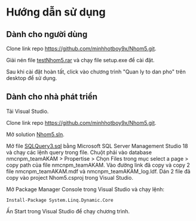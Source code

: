 ﻿# Hướng dẫn sử dụng

## Dành cho người dùng
Clone link repo https://github.com/minhhotboy9x/Nhom5.git.

Giải nén file [testNhom5.rar](testNhom5.rar) và chạy file setup.exe để cài đặt.

Sau khi cài đặt hoàn tất, click vào chương trình "Quan ly to dan pho" trên desktop để sử dụng.

## Dành cho nhà phát triển
Tải Visual Studio.

Clone link repo https://github.com/minhhotboy9x/Nhom5.git.

Mở solution [Nhom5.sln](Nhom5.sln).

Mở file [SQLQuery3.sql](SQLQuery3.sql) bằng Microsoft SQL Server Management Studio 18 và chạy các lệnh query trong file.
Chuột phải vào database nmcnpm_teamAKAM > Propertise > Chọn Files trong mục select a page > copy path của file nmcnpm_teamAKAM.
Vào đường link đã copy và copy 2 file nmcnpm_teamAKAM.mdf và nmcnpm_teamAKAM_log.ldf. Dán 2 file đã copy vào project Nhom5.csproj trong Visual Studio.

Mở  Package Manager Console trong Visual Studio và chạy lệnh:
```
Install-Package System.Linq.Dynamic.Core
```

Ấn Start trong Visual Studio để chạy chương trình.



